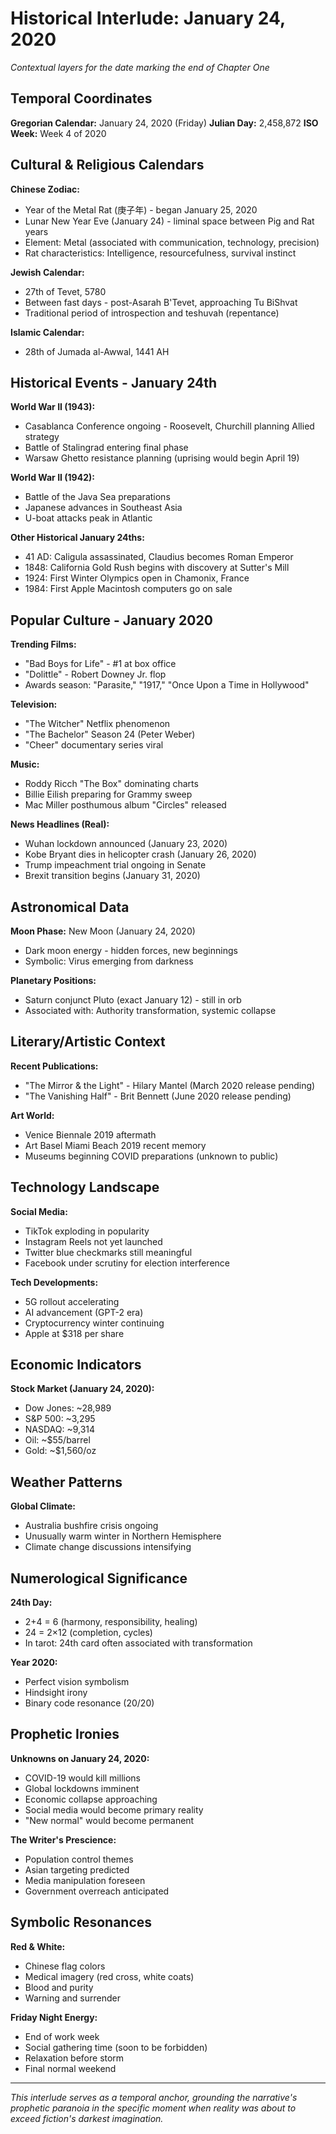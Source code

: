 # Historical Interlude: January 24, 2020

*Contextual layers for the date marking the end of Chapter One*

## Temporal Coordinates

**Gregorian Calendar:** January 24, 2020 (Friday)
**Julian Day:** 2,458,872
**ISO Week:** Week 4 of 2020

## Cultural & Religious Calendars

**Chinese Zodiac:**
- Year of the Metal Rat (庚子年) - began January 25, 2020
- Lunar New Year Eve (January 24) - liminal space between Pig and Rat years
- Element: Metal (associated with communication, technology, precision)
- Rat characteristics: Intelligence, resourcefulness, survival instinct

**Jewish Calendar:**
- 27th of Tevet, 5780
- Between fast days - post-Asarah B'Tevet, approaching Tu BiShvat
- Traditional period of introspection and teshuvah (repentance)

**Islamic Calendar:**
- 28th of Jumada al-Awwal, 1441 AH

## Historical Events - January 24th

**World War II (1943):**
- Casablanca Conference ongoing - Roosevelt, Churchill planning Allied strategy
- Battle of Stalingrad entering final phase
- Warsaw Ghetto resistance planning (uprising would begin April 19)

**World War II (1942):**
- Battle of the Java Sea preparations
- Japanese advances in Southeast Asia
- U-boat attacks peak in Atlantic

**Other Historical January 24ths:**
- 41 AD: Caligula assassinated, Claudius becomes Roman Emperor
- 1848: California Gold Rush begins with discovery at Sutter's Mill
- 1924: First Winter Olympics open in Chamonix, France
- 1984: First Apple Macintosh computers go on sale

## Popular Culture - January 2020

**Trending Films:**
- "Bad Boys for Life" - #1 at box office
- "Dolittle" - Robert Downey Jr. flop
- Awards season: "Parasite," "1917," "Once Upon a Time in Hollywood"

**Television:**
- "The Witcher" Netflix phenomenon
- "The Bachelor" Season 24 (Peter Weber)
- "Cheer" documentary series viral

**Music:**
- Roddy Ricch "The Box" dominating charts
- Billie Eilish preparing for Grammy sweep
- Mac Miller posthumous album "Circles" released

**News Headlines (Real):**
- Wuhan lockdown announced (January 23, 2020)
- Kobe Bryant dies in helicopter crash (January 26, 2020)
- Trump impeachment trial ongoing in Senate
- Brexit transition begins (January 31, 2020)

## Astronomical Data

**Moon Phase:** New Moon (January 24, 2020)
- Dark moon energy - hidden forces, new beginnings
- Symbolic: Virus emerging from darkness

**Planetary Positions:**
- Saturn conjunct Pluto (exact January 12) - still in orb
- Associated with: Authority transformation, systemic collapse

## Literary/Artistic Context

**Recent Publications:**
- "The Mirror & the Light" - Hilary Mantel (March 2020 release pending)
- "The Vanishing Half" - Brit Bennett (June 2020 release pending)

**Art World:**
- Venice Biennale 2019 aftermath
- Art Basel Miami Beach 2019 recent memory
- Museums beginning COVID preparations (unknown to public)

## Technology Landscape

**Social Media:**
- TikTok exploding in popularity
- Instagram Reels not yet launched
- Twitter blue checkmarks still meaningful
- Facebook under scrutiny for election interference

**Tech Developments:**
- 5G rollout accelerating
- AI advancement (GPT-2 era)
- Cryptocurrency winter continuing
- Apple at $318 per share

## Economic Indicators

**Stock Market (January 24, 2020):**
- Dow Jones: ~28,989
- S&P 500: ~3,295
- NASDAQ: ~9,314
- Oil: ~$55/barrel
- Gold: ~$1,560/oz

## Weather Patterns

**Global Climate:**
- Australia bushfire crisis ongoing
- Unusually warm winter in Northern Hemisphere
- Climate change discussions intensifying

## Numerological Significance

**24th Day:**
- 2+4 = 6 (harmony, responsibility, healing)
- 24 = 2×12 (completion, cycles)
- In tarot: 24th card often associated with transformation

**Year 2020:**
- Perfect vision symbolism
- Hindsight irony
- Binary code resonance (20/20)

## Prophetic Ironies

**Unknowns on January 24, 2020:**
- COVID-19 would kill millions
- Global lockdowns imminent
- Economic collapse approaching
- Social media would become primary reality
- "New normal" would become permanent

**The Writer's Prescience:**
- Population control themes
- Asian targeting predicted
- Media manipulation foreseen
- Government overreach anticipated

## Symbolic Resonances

**Red & White:**
- Chinese flag colors
- Medical imagery (red cross, white coats)
- Blood and purity
- Warning and surrender

**Friday Night Energy:**
- End of work week
- Social gathering time (soon to be forbidden)
- Relaxation before storm
- Final normal weekend

---

*This interlude serves as a temporal anchor, grounding the narrative's prophetic paranoia in the specific moment when reality was about to exceed fiction's darkest imagination.*